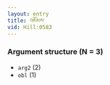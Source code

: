 ```yaml
---
layout: entry
title: འཇོམས་
vid: Hill:0583
---
```

### Argument structure (N = 3)
* `arg2` (2)
* `obl` (1)
